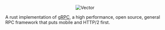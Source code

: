 <p align="center">
  <img src="https://github.com/LucioFranco/tonic/raw/master/.github/assets/tonic_ghbanner.png" alt="Vector">
</p>

A rust implementation of [gRPC], a high performance, open source, general
RPC framework that puts mobile and HTTP/2 first.

[gRPC]: https://grpc.io
